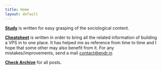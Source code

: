 ```yaml
---
title: Home
layout: default
---
```

[**Study**](/study.html) is written for easy grasping of the sociological content. 

[**Cheatsheet**](/cheatsheet) is written in order to bring all the related information of building a VPS in to one place. It has helped me as reference from time to time and I hope that some other may also benefit from it. For any mistakes/improvements, send a mail contact@endr.in

[**Check Archive**](/archive) for all posts. 